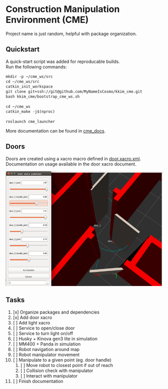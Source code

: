 # Construction Manipulation Environment (CME)
Project name is just random, helpful with package organization.

## Quickstart
A quick-start script was added for reproducable builds.  
Run the following commands:
```
mkdir -p ~/cme_ws/src
cd ~/cme_ws/src
catkin_init_workspace
git clone git+ssh://git@github.com/MyNameIsCosmo/kkim_cme.git
bash kkim_cme/bootstrap_cme_ws.sh

cd ~/cme_ws
catkin_make -j$(nproc)

roslaunch cme_launcher 
```

More documentation can be found in [cme_docs](cme_docs/docs).

## Doors
Doors are created using a xacro macro defined in [door.xacro.xml](cme_description/urdf/door.xacro.xml).  
Documentation on usage available in the door xacro document.

![](cme_docs/docs/assets/img/door_joint_trail.png)

## Tasks
1) [x] Organize packages and dependencies
2) [x] Add door xacro
3) [ ] Add light xacro
4) [ ] Service to open/close door
5) [ ] Service to turn light on/off
6) [ ] Husky + Kinova gen3 lite in simulation
7) [ ] MM400 + Panda in simulation
8) [ ] Robot navigation around map
9) [ ] Robot manipulator movement
10) [ ] Manipulate to a given point (eg. door handle)
	1) [ ] Move robot to closest point if out of reach
	2) [ ] Collision check with manipulator
	3) [ ] Interact with manipulator
11) [ ] Finish documentation
